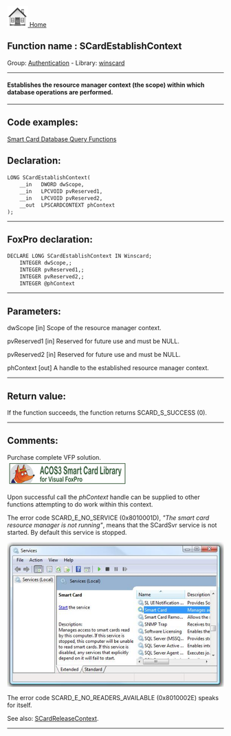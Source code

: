 [<img src="../../images/home.png"> Home ](https://github.com/VFPX/Win32API)  

## Function name : SCardEstablishContext
Group: [Authentication](../../functions_group.md#Authentication)  -  Library: [winscard](../../Libraries.md#winscard)  
***  


#### Establishes the resource manager context (the scope) within which database operations are performed.
***  


## Code examples:
[Smart Card Database Query Functions](../../samples/sample_539.md)  

## Declaration:
```foxpro  
LONG SCardEstablishContext(
	__in   DWORD dwScope,
	__in   LPCVOID pvReserved1,
	__in   LPCVOID pvReserved2,
	__out  LPSCARDCONTEXT phContext
);  
```  
***  


## FoxPro declaration:
```foxpro  
DECLARE LONG SCardEstablishContext IN Winscard;
	INTEGER dwScope,;
	INTEGER pvReserved1,;
	INTEGER pvReserved2,;
	INTEGER @phContext  
```  
***  


## Parameters:
dwScope [in] 
Scope of the resource manager context.

pvReserved1 [in] 
Reserved for future use and must be NULL. 

pvReserved2 [in] 
Reserved for future use and must be NULL.

phContext [out] 
A handle to the established resource manager context.
  
***  


## Return value:
If the function succeeds, the function returns SCARD_S_SUCCESS (0).  
***  


## Comments:
Purchase complete VFP solution.  
<a href="http://www.news2news.com/vfp/?solution=2&src=fn1132"><img src="images/acos3_270_48.png" width=270 height=48 border=0  vspace=5 hspace=5 alt="Download ACOS3 Class Library"></a>  
  
Upon successful call the <Em>phContext</Em> handle can be supplied to other functions attempting to do work within this context.  
  
The error code SCARD_E_NO_SERVICE (0x8010001D), <Em>"The smart card resource manager is not running"</Em>, means that the SCardSvr service is not started. By default this service is stopped.  
  
<img src="images/smart_card_service.jpg">  
  
The error code SCARD_E_NO_READERS_AVAILABLE (0x8010002E) speaks for itself.  
  
See also: [SCardReleaseContext](../winscard/SCardReleaseContext.md).  
  
***  

